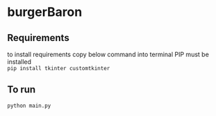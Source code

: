 # burgerBaron


## Requirements 
to install requirements copy below command into terminal PIP must be installed  
`pip install tkinter customtkinter`
## To run
`python main.py`
